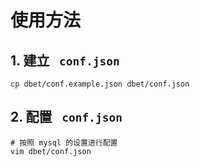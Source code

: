 # 使用方法
## 1. 建立 ``` conf.json``` 
```
cp dbet/conf.example.json dbet/conf.json
```

## 2. 配置 ``` conf.json``` 
```
# 按照 mysql 的设置进行配置
vim dbet/conf.json
```
